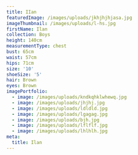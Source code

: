 ```yaml
---
title: IIan
featuredImage: /images/uploads/jkhjhjhjasa.jpg
imageThumbnail: /images/uploads/l-hs.jpg
firstName: Ilan
collection: Boys
height: 140cm
measurementType: chest
bust: 65cm
waist: 57cm
hips: 71cm
size: '10'
shoeSize: '5'
hair: Brown
eyes: Brown
imagePortfolio:
  - image: /images/uploads/kndkqhklwhewq.jpg
  - image: /images/uploads/jhjhj.jpg
  - image: /images/uploads/ldldld.jpg
  - image: /images/uploads/lgagag.jpg
  - image: /images/uploads/bjh.jpg
  - image: /images/uploads/lflflf.jpg
  - image: /images/uploads/lhlhlh.jpg
meta:
  title: Ilan
---
```


